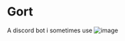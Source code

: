 # Gort
A discord bot i sometimes use
![image](https://github.com/cheesesamwich/Gort/assets/149597648/71d4e815-fd27-4652-b707-d1f618f1ade9)
